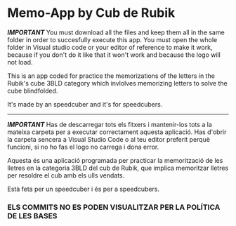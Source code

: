 # Memo-App by Cub de Rubik

***IMPORTANT*** 
You must download all the files and keep them all in the same folder in order to succesfully execute this app. You must open the whole folder in Visual studio code or your editor of reference to make it work, because if you don't do it like that it won't work and because the logo will not load.


This is an app coded for practice the memorizations of the letters in the Rubik's cube 3BLD category which invlolves memorizing letters to solve the cube blindfolded. 

It's made by an speedcuber and it's for speedcubers.

---

***IMPORTANT***
Has de descarregar tots els fitxers i mantenir-los tots a la mateixa carpeta per a executar correctament aquesta aplicació. Has d'obrir la carpeta sencera a Visual Studio Code o al teu editor preferit perquè funcioni, si no ho fas el logo no carrega i dona error. 

Aquesta és una aplicació programada per practicar la memorització de les lletres en la categoria 3BLD del cub de Rubik, que implica memoritzar lletres per resoldre el cub amb els ulls vendats.

Està feta per un speedcuber i és per a speedcubers.

### ELS COMMITS NO ES PODEN VISUALITZAR PER LA POLÍTICA DE LES BASES
